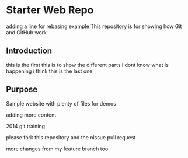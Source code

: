 # Starter Web Repo

adding a line for rebasing example
This repository is for showing how Git and GitHub work

## Introduction 
this is the first
this is to show the different parts
i dont know what is happening
i think this is the last one
## Purpose

Sample website with plenty of files for demos

adding more content

2014 git.training

please fork this repository and the nissue pull request

more changes from my feature branch too